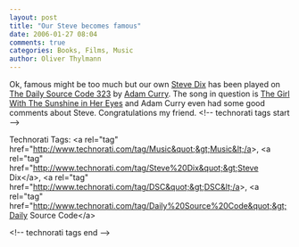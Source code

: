 ```yaml
---
layout: post
title: "Our Steve becomes famous"
date: 2006-01-27 08:04
comments: true
categories: Books, Films, Music
author: Oliver Thylmann
---
```







Ok, famous might be too much but our own [Steve Dix](http://www.stevedix.de/) has been played on [The Daily Source Code 323](http://www.shownotes.info/wiki/DSC_323) by [Adam Curry](http://www.curry.com/). The song in question is [The Girl With The Sunshine in Her Eyes](http://music.podshow.com/music/listeners/searchResults.php?pageNum_Searchresults=1&amp;totalRows_Searchresults=23&amp;SearchString=sunshine&amp;go2=Search+Keywords) and Adam Curry even had some good comments about Steve. Congratulations my friend.
&lt;!-- technorati tags start --&gt;

Technorati Tags: &lt;a rel=&quot;tag&quot; href=&quot;http://www.technorati.com/tag/Music&quot;&gt;Music&lt;/a&gt;, &lt;a rel=&quot;tag&quot; href=&quot;http://www.technorati.com/tag/Steve%20Dix&quot;&gt;Steve Dix&lt;/a&gt;, &lt;a rel=&quot;tag&quot; href=&quot;http://www.technorati.com/tag/DSC&quot;&gt;DSC&lt;/a&gt;, &lt;a rel=&quot;tag&quot; href=&quot;http://www.technorati.com/tag/Daily%20Source%20Code&quot;&gt;Daily Source Code&lt;/a&gt;

&lt;!-- technorati tags end --&gt;


